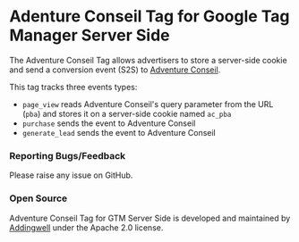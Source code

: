 # Adenture Conseil Tag for Google Tag Manager Server Side

The Adventure Conseil Tag allows advertisers to store a server-side cookie and send a conversion event (S2S) to [Adventure Conseil](https://www.adventureconseil.com/ "Adventure Conseil's Homepage").

This tag tracks three events types:
- `page_view` reads Adventure Conseil's query parameter from the URL (`pba`) and stores it on a server-side cookie named `ac_pba`
- `purchase` sends the event to Adventure Conseil
- `generate_lead` sends the event to Adventure Conseil


### Reporting Bugs/Feedback
Please raise any issue on GitHub.

### Open Source
Adventure Conseil Tag for GTM Server Side is developed and maintained by [Addingwell](https://www.addingwell.com/) under the Apache 2.0 license.